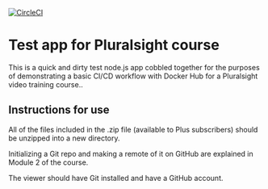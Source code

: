 [![CircleCI](https://circleci.com/gh/ram1421/pluralsight-docker-CI-master.svg?style=svg)](https://circleci.com/gh/ram1421/pluralsight-docker-CI-master)

# Test app for Pluralsight course

This is a quick and dirty test node.js app cobbled together for the purposes of demonstrating a basic CI/CD workflow with Docker Hub for a Pluralsight video training course..

## Instructions for use

All of the files included in the .zip file (available to Plus subscribers) should be unzipped into a new directory.

Initializing a Git repo and making a remote of it on GitHub are explained in Module 2 of the course.

The viewer should have Git installed and have a GitHub account.
